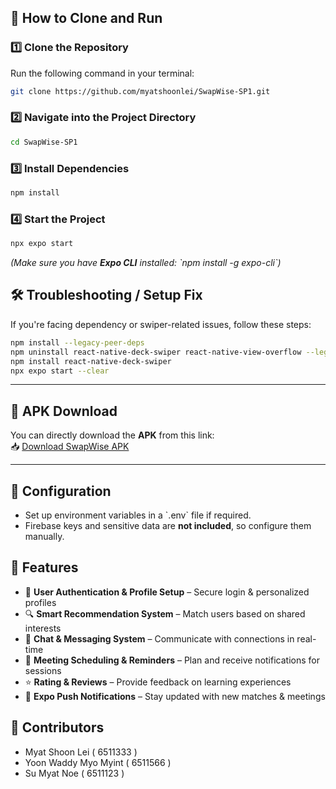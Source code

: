 ## 🚀 How to Clone and Run

### 1️⃣ Clone the Repository
Run the following command in your terminal:
```bash
git clone https://github.com/myatshoonlei/SwapWise-SP1.git
```

### 2️⃣ Navigate into the Project Directory
```bash
cd SwapWise-SP1
```

### 3️⃣ Install Dependencies
```bash
npm install
```

### 4️⃣ Start the Project
```bash
npx expo start
```
*(Make sure you have **Expo CLI** installed: \`npm install -g expo-cli\`)*

## 🛠️ Troubleshooting / Setup Fix  
If you're facing dependency or swiper-related issues, follow these steps:  

```bash
npm install --legacy-peer-deps
npm uninstall react-native-deck-swiper react-native-view-overflow --legacy-peer-deps
npm install react-native-deck-swiper
npx expo start --clear 
```

---

## 📱 APK Download
You can directly download the **APK** from this link:  
📥 [Download SwapWise APK](https://drive.google.com/file/d/18MuoVflwoCze_l47GFF-EaHCgJqCjyPR/view)

---

## 🔧 Configuration
- Set up environment variables in a \`.env\` file if required.
- Firebase keys and sensitive data are **not included**, so configure them manually.

## 🎯 Features
- 🔑 **User Authentication & Profile Setup** – Secure login & personalized profiles  
- 🔍 **Smart Recommendation System** – Match users based on shared interests  
- 💬 **Chat & Messaging System** – Communicate with connections in real-time  
- 📅 **Meeting Scheduling & Reminders** – Plan and receive notifications for sessions  
- ⭐ **Rating & Reviews** – Provide feedback on learning experiences  
- 🔔 **Expo Push Notifications** – Stay updated with new matches & meetings  

## 🤝 Contributors
- Myat Shoon Lei ( 6511333 )
- Yoon Waddy Myo Myint ( 6511566 )
- Su Myat Noe ( 6511123 )
